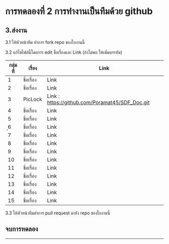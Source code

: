 # การทดลองที่ 2 การทำงานเป็นทีมด้วย github #

## 3.ส่งงาน ##

3.1 ให้หัวหน้าทีม ทำการ fork repo ของใบงานนี้

3.2 แก้ไขไฟล์นี้โดยการ edit ชื่อเรื่องและ Link (ถ้าไม่พอ ให้เพิ่มบรรทัด)

|กลุ่มที่|เรื่อง|Link|
|----|----|---|
|1| ชื่อเรื่อง |Link |
|2| ชื่อเรื่อง  |Link |
|3| PicLock  |Link : https://github.com/Poramat45/SDF_Doc.git |
|4| ชื่อเรื่อง  |Link |
|5| ชื่อเรื่อง  |Link |
|ุ6| ชื่อเรื่อง  |Link |
|7| ชื่อเรื่อง  |Link |
|8| ชื่อเรื่อง  |Link |
|9| ชื่อเรื่อง  |Link |
|10| ชื่อเรื่อง  |Link |
|11| ชื่อเรื่อง  |Link |
|12| ชื่อเรื่อง  |Link |
|13| ชื่อเรื่อง  |Link |
|14| ชื่อเรื่อง  |Link |
|15| ชื่อเรื่อง  |Link |


3.3 ให้หัวหน้าทีมทำการ pull request มายัง repo ของใบงานนี้

## จบการทดลอง ##
---
